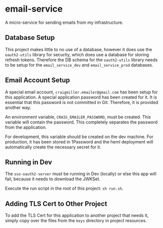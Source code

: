 # email-service

A micro-service for sending emails from my infrastructure.

## Database Setup

This project makes little to no use of a database, however it does use the `oauth2-utils` library for security, which does use a database for storing refresh tokens. Therefore the DB schema for the `oauth2-utils` library needs to be setup for the `email_service_dev` and `email_service_prod` databases.

## Email Account Setup

A special email account, `craigmiller.emailer@gmail.com` has been setup for this application. A special application password has been created for it. It is essential that this password is not committed in Git. Therefore, it is provided another way.

An environment variable, `CRAIG_EMAILER_PASSWORD`, must be created. This variable will contain the password. This completely separates the password from the application.

For development, this variable should be created on the dev machine. For production, it has been stored in 1Password and the heml deployment will automatically create the necessary secret for it.

## Running in Dev

The `sso-oauth2-server` must be running in Dev (locally) or else this app will fail, because it needs to download the JWKSet.

Execute the run script in the root of this project: `sh run.sh`.

## Adding TLS Cert to Other Project

To add the TLS Cert for this application to another project that needs it, simply copy over the files from the `keys` directory in project resources.
